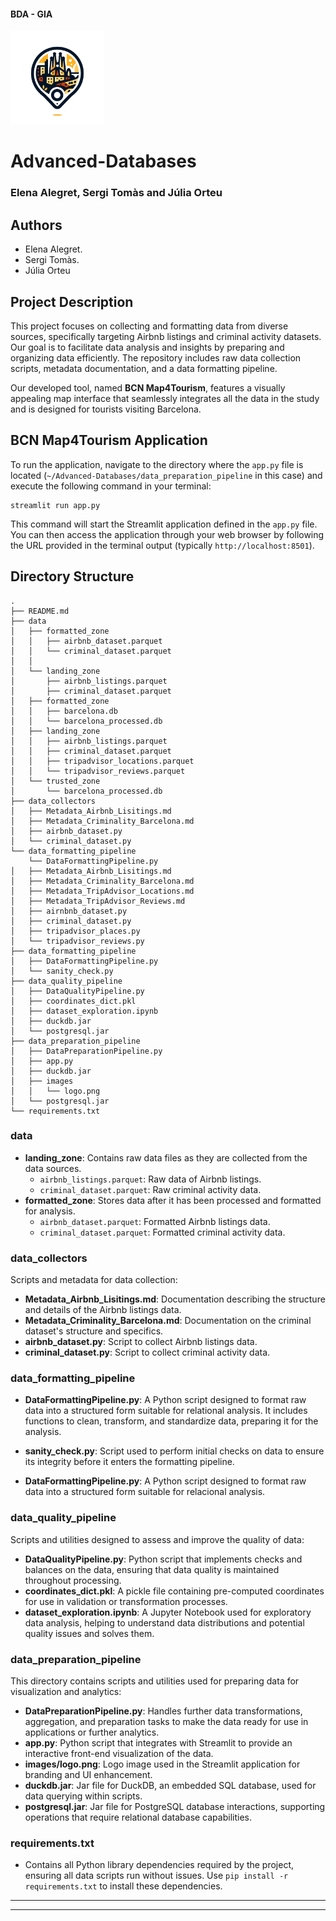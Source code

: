 #### BDA - GIA 


<img src="data_preparation_pipeline/images/logo.png" alt="BCN Map4Tourism Logo" width="150">

# Advanced-Databases 

### Elena Alegret, Sergi Tomàs and Júlia Orteu
## Authors
- Elena Alegret.
- Sergi Tomàs.
- Júlia Orteu

## Project Description
This project focuses on collecting and formatting data from diverse sources, specifically targeting Airbnb listings and criminal activity datasets. Our goal is to facilitate data analysis and insights by preparing and organizing data efficiently. The repository includes raw data collection scripts, metadata documentation, and a data formatting pipeline.

Our developed tool, named **BCN Map4Tourism**, features a visually appealing map interface that seamlessly integrates all the data in the study and is designed for tourists visiting Barcelona.


## BCN Map4Tourism Application
To run the application, navigate to the directory where the `app.py` file is located (`~/Advanced-Databases/data_preparation_pipeline` in this case) and execute the following command in your terminal:

```
streamlit run app.py
```

This command will start the Streamlit application defined in the `app.py` file. You can then access the application through your web browser by following the URL provided in the terminal output (typically `http://localhost:8501`).

## Directory Structure
```
.
├── README.md
├── data
│   ├── formatted_zone
│   │   ├── airbnb_dataset.parquet
│   │   └── criminal_dataset.parquet
│   │       
│   └── landing_zone
│       ├── airbnb_listings.parquet
│       ├── criminal_dataset.parquet
│   ├── formatted_zone
│   │   ├── barcelona.db
│   │   └── barcelona_processed.db
│   ├── landing_zone
│   │   ├── airbnb_listings.parquet
│   │   ├── criminal_dataset.parquet
│   │   ├── tripadvisor_locations.parquet
│   │   └── tripadvisor_reviews.parquet
│   └── trusted_zone
│       └── barcelona_processed.db
├── data_collectors
│   ├── Metadata_Airbnb_Lisitings.md
│   ├── Metadata_Criminality_Barcelona.md
│   ├── airbnb_dataset.py
│   └── criminal_dataset.py
└── data_formatting_pipeline
    └── DataFormattingPipeline.py
│   ├── Metadata_Airbnb_Lisitings.md
│   ├── Metadata_Criminality_Barcelona.md
│   ├── Metadata_TripAdvisor_Locations.md
│   ├── Metadata_TripAdvisor_Reviews.md
│   ├── airnbnb_dataset.py
│   ├── criminal_dataset.py
│   ├── tripadvisor_places.py
│   └── tripadvisor_reviews.py
├── data_formatting_pipeline
│   ├── DataFormattingPipeline.py
│   └── sanity_check.py
├── data_quality_pipeline
│   ├── DataQualityPipeline.py
│   ├── coordinates_dict.pkl
│   ├── dataset_exploration.ipynb
│   ├── duckdb.jar
│   └── postgresql.jar
├── data_preparation_pipeline
│   ├── DataPreparationPipeline.py
│   ├── app.py
│   ├── duckdb.jar
│   ├── images
│   │   └── logo.png
│   └── postgresql.jar
└── requirements.txt
```

### data
- **landing_zone**: Contains raw data files as they are collected from the data sources.
  - `airbnb_listings.parquet`: Raw data of Airbnb listings.
  - `criminal_dataset.parquet`: Raw criminal activity data.
- **formatted_zone**: Stores data after it has been processed and formatted for analysis.
  - `airbnb_dataset.parquet`: Formatted Airbnb listings data.
  - `criminal_dataset.parquet`: Formatted criminal activity data.

### data_collectors
Scripts and metadata for data collection:
- **Metadata_Airbnb_Lisitings.md**: Documentation describing the structure and details of the Airbnb listings data.
- **Metadata_Criminality_Barcelona.md**: Documentation on the criminal dataset's structure and specifics.
- **airbnb_dataset.py**: Script to collect Airbnb listings data.
- **criminal_dataset.py**: Script to collect criminal activity data.

### data_formatting_pipeline
- **DataFormattingPipeline.py**: A Python script designed to format raw data into a structured form suitable for relational analysis. It includes functions to clean, transform, and standardize data, preparing it for the analysis.
- **sanity_check.py**: Script used to perform initial checks on data to ensure its integrity before it enters the formatting pipeline.

- **DataFormattingPipeline.py**: A Python script designed to format raw data into a structured form suitable for relacional analysis.
### data_quality_pipeline
Scripts and utilities designed to assess and improve the quality of data:
- **DataQualityPipeline.py**: Python script that implements checks and balances on the data, ensuring that data quality is maintained throughout processing.
- **coordinates_dict.pkl**: A pickle file containing pre-computed coordinates for use in validation or transformation processes.
- **dataset_exploration.ipynb**: A Jupyter Notebook used for exploratory data analysis, helping to understand data distributions and potential quality issues and solves them.

### data_preparation_pipeline
This directory contains scripts and utilities used for preparing data for visualization and analytics:
- **DataPreparationPipeline.py**: Handles further data transformations, aggregation, and preparation tasks to make the data ready for use in applications or further analytics.
- **app.py**: Python script that integrates with Streamlit to provide an interactive front-end visualization of the data.
- **images/logo.png**: Logo image used in the Streamlit application for branding and UI enhancement.
- **duckdb.jar**: Jar file for DuckDB, an embedded SQL database, used for data querying within scripts.
- **postgresql.jar**: Jar file for PostgreSQL database interactions, supporting operations that require relational database capabilities.

### requirements.txt
- Contains all Python library dependencies required by the project, ensuring all data scripts run without issues. Use `pip install -r requirements.txt` to install these dependencies.

---
---

